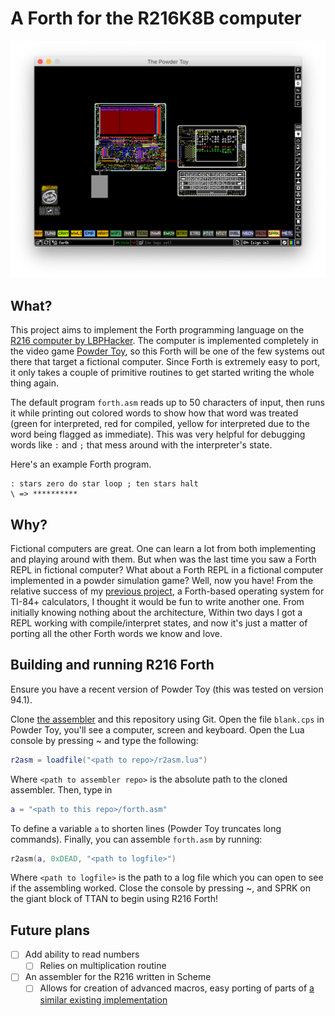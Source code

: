 # A Forth for the R216K8B computer

![Screenshot](screenshot.png)

## What?
This project aims to implement the Forth programming language on the
[R216 computer by LBPHacker](https://lbphacker.pw/powdertoy/R216/manual.md).  The
computer is implemented completely in the video game [Powder
Toy](https://powdertoy.co.uk/), so this Forth will be one of the few
systems out there that target a fictional computer.  Since Forth is
extremely easy to port, it only takes a couple of primitive routines
to get started writing the whole thing again.

The default program `forth.asm` reads up to 50 characters of input,
then runs it while printing out colored words to show how that word
was treated (green for interpreted, red for compiled, yellow for
interpreted due to the word being flagged as immediate).  This was
very helpful for debugging words like `:` and `;` that mess around
with the interpreter's state.

Here's an example Forth program.
```forth
: stars zero do star loop ; ten stars halt
\ => **********
```

## Why?
Fictional computers are great.  One can learn a lot from both
implementing and playing around with them.  But when was the last time
you saw a Forth REPL in fictional computer?  What about a Forth REPL
in a fictional computer implemented in a powder simulation game?
Well, now you have!  From the relative success of my [previous
project](https://github.com/siraben/zkeme80), a Forth-based operating
system for TI-84+ calculators, I thought it would be fun to write
another one.  From initially knowing nothing about the architecture,
Within two days I got a REPL working with compile/interpret states,
and now it's just a matter of porting all the other Forth words we
know and love.

## Building and running R216 Forth
Ensure you have a recent version of Powder Toy (this was tested on
version 94.1).

Clone [the assembler](https://github.com/LBPHacker/R216) and this
repository using Git.  Open the file `blank.cps` in Powder Toy, you'll
see a computer, screen and keyboard.  Open the Lua console by pressing
~ and type the following:

```lua
r2asm = loadfile("<path to repo>/r2asm.lua")
```

Where `<path to assembler repo>` is the absolute path to the cloned assembler.
Then, type in

```lua
a = "<path to this repo>/forth.asm"
```

To define a variable `a` to shorten lines (Powder Toy truncates long
commands).  Finally, you can assemble `forth.asm` by running:

```lua
r2asm(a, 0xDEAD, "<path to logfile>")
```

Where `<path to logfile>` is the path to a log file which you can open
to see if the assembling worked.  Close the console by pressing ~, and
SPRK on the giant block of TTAN to begin using R216 Forth!

## Future plans
- [ ] Add ability to read numbers
  - [ ] Relies on multiplication routine
- [ ] An assembler for the R216 written in Scheme
  - [ ] Allows for creation of advanced macros, easy porting of
        parts of [a similar existing implementation](https://github.com/siraben/zkeme80/blob/master/src/forth.scm)
